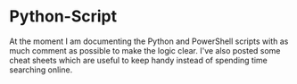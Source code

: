 # Python-Script

At the moment I am documenting the Python and PowerShell scripts with as much comment as possible to make the logic clear. I've also posted some cheat sheets which are useful to keep handy instead of spending time searching online.
